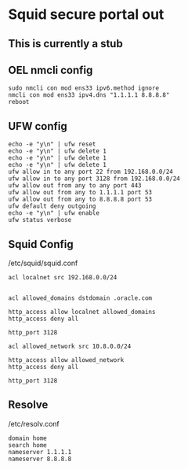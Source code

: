 # Squid secure portal out

## This is currently a stub  
  
## OEL nmcli config
```
sudo nmcli con mod ens33 ipv6.method ignore
nmcli con mod ens33 ipv4.dns "1.1.1.1 8.8.8.8"
reboot
``` 

## UFW config
```
echo -e "y\n" | ufw reset
echo -e "y\n" | ufw delete 1
echo -e "y\n" | ufw delete 1
echo -e "y\n" | ufw delete 1
ufw allow in to any port 22 from 192.168.0.0/24
ufw allow in to any port 3128 from 192.168.0.0/24
ufw allow out from any to any port 443
ufw allow out from any to 1.1.1.1 port 53
ufw allow out from any to 8.8.8.8 port 53
ufw default deny outgoing
echo -e "y\n" | ufw enable
ufw status verbose
```  

## Squid Config
/etc/squid/squid.conf  
```
acl localnet src 192.168.0.0/24


acl allowed_domains dstdomain .oracle.com

http_access allow localnet allowed_domains
http_access deny all

http_port 3128
```  

```
acl allowed_network src 10.8.0.0/24

http_access allow allowed_network
http_access deny all

http_port 3128
```

## Resolve
/etc/resolv.conf  
```
domain home
search home
nameserver 1.1.1.1
nameserver 8.8.8.8
```  
